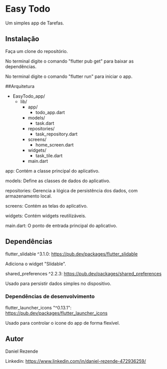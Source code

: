 # Easy Todo

Um simples app de Tarefas.

## Instalação

Faça um clone do repositório.

No terminal digite o comando "flutter pub get" para baixar as dependências.

No terminal digite o comando "flutter run" para iniciar o app.

##Arquitetura

- EasyTodo_app/
  - lib/
    - app/
      - todo_app.dart
    - models/
      - task.dart
    - repositories/
      - task_repository.dart
    - screens/
      - home_screen.dart
    - widgets/
      - task_tile.dart
    - main.dart

app: Contém a classe principal do aplicativo.

models: Define as classes de dados do aplicativo.

repositories: Gerencia a lógica de persistência dos dados, com armazenamento local.

screens: Contém as telas do aplicativo.

widgets: Contém widgets reutilizáveis.

main.dart: O ponto de entrada principal do aplicativo.

## Dependências 

flutter_slidable ^3.1.0: https://pub.dev/packages/flutter_slidable

Adiciona o widget "Slidable". 

shared_preferences ^2.2.3: https://pub.dev/packages/shared_preferences

Usado para persistir dados simples no dispositivo.

### Dependências de desenvolvimento

flutter_launcher_icons "^0.13.1": https://pub.dev/packages/flutter_launcher_icons

Usado para controlar o icone do app de forma flexível.

## Autor

Daniel Rezende

Linkedin: https://www.linkedin.com/in/daniel-rezende-472936259/

